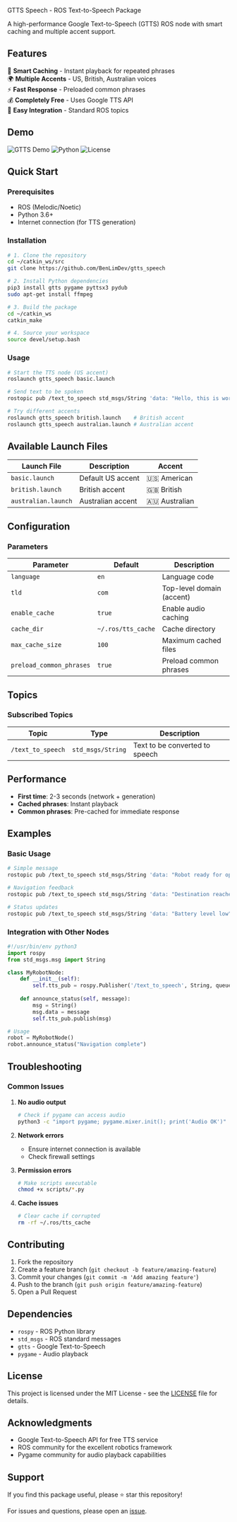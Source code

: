GTTS Speech - ROS Text-to-Speech Package

A high-performance Google Text-to-Speech (GTTS) ROS node with smart caching and multiple accent support.

## Features

🎯 **Smart Caching** - Instant playback for repeated phrases  
🌍 **Multiple Accents** - US, British, Australian voices  
⚡ **Fast Response** - Preloaded common phrases  
💰 **Completely Free** - Uses Google TTS API  
🔧 **Easy Integration** - Standard ROS topics  

## Demo

![GTTS Demo](https://img.shields.io/badge/ROS-Melodic%20%7C%20Noetic-blue)
![Python](https://img.shields.io/badge/Python-3.6%2B-green)
![License](https://img.shields.io/badge/License-MIT-yellow)

## Quick Start

### Prerequisites
- ROS (Melodic/Noetic)
- Python 3.6+
- Internet connection (for TTS generation)

### Installation

```bash
# 1. Clone the repository
cd ~/catkin_ws/src
git clone https://github.com/BenLimDev/gtts_speech

# 2. Install Python dependencies
pip3 install gtts pygame pyttsx3 pydub 
sudo apt-get install ffmpeg

# 3. Build the package
cd ~/catkin_ws
catkin_make

# 4. Source your workspace
source devel/setup.bash
```

### Usage

```bash
# Start the TTS node (US accent)
roslaunch gtts_speech basic.launch

# Send text to be spoken
rostopic pub /text_to_speech std_msgs/String 'data: "Hello, this is working!"'

# Try different accents
roslaunch gtts_speech british.launch    # British accent
roslaunch gtts_speech australian.launch # Australian accent
```

## Available Launch Files

| Launch File | Description | Accent |
|-------------|-------------|---------|
| `basic.launch` | Default US accent | 🇺🇸 American |
| `british.launch` | British accent | 🇬🇧 British |
| `australian.launch` | Australian accent | 🇦🇺 Australian |

## Configuration

### Parameters

| Parameter | Default | Description |
|-----------|---------|-------------|
| `language` | `en` | Language code |
| `tld` | `com` | Top-level domain (accent) |
| `enable_cache` | `true` | Enable audio caching |
| `cache_dir` | `~/.ros/tts_cache` | Cache directory |
| `max_cache_size` | `100` | Maximum cached files |
| `preload_common_phrases` | `true` | Preload common phrases |

## Topics

### Subscribed Topics

| Topic | Type | Description |
|-------|------|-------------|
| `/text_to_speech` | `std_msgs/String` | Text to be converted to speech |

## Performance

- **First time**: 2-3 seconds (network + generation)
- **Cached phrases**: Instant playback
- **Common phrases**: Pre-cached for immediate response

## Examples

### Basic Usage
```bash
# Simple message
rostopic pub /text_to_speech std_msgs/String 'data: "Robot ready for operation"'

# Navigation feedback
rostopic pub /text_to_speech std_msgs/String 'data: "Destination reached"'

# Status updates
rostopic pub /text_to_speech std_msgs/String 'data: "Battery level low"'
```

### Integration with Other Nodes

```python
#!/usr/bin/env python3
import rospy
from std_msgs.msg import String

class MyRobotNode:
    def __init__(self):
        self.tts_pub = rospy.Publisher('/text_to_speech', String, queue_size=10)
    
    def announce_status(self, message):
        msg = String()
        msg.data = message
        self.tts_pub.publish(msg)

# Usage
robot = MyRobotNode()
robot.announce_status("Navigation complete")
```

## Troubleshooting

### Common Issues

1. **No audio output**
   ```bash
   # Check if pygame can access audio
   python3 -c "import pygame; pygame.mixer.init(); print('Audio OK')"
   ```

2. **Network errors**
   - Ensure internet connection is available
   - Check firewall settings

3. **Permission errors**
   ```bash
   # Make scripts executable
   chmod +x scripts/*.py
   ```

4. **Cache issues**
   ```bash
   # Clear cache if corrupted
   rm -rf ~/.ros/tts_cache
   ```

## Contributing

1. Fork the repository
2. Create a feature branch (`git checkout -b feature/amazing-feature`)
3. Commit your changes (`git commit -m 'Add amazing feature'`)
4. Push to the branch (`git push origin feature/amazing-feature`)
5. Open a Pull Request

## Dependencies

- `rospy` - ROS Python library
- `std_msgs` - ROS standard messages
- `gtts` - Google Text-to-Speech
- `pygame` - Audio playback

## License

This project is licensed under the MIT License - see the [LICENSE](LICENSE) file for details.

## Acknowledgments

- Google Text-to-Speech API for free TTS service
- ROS community for the excellent robotics framework
- Pygame community for audio playback capabilities

## Support

If you find this package useful, please ⭐ star this repository!

For issues and questions, please open an [issue](https://github.com/YOUR_USERNAME/gtts_speech/issues).
